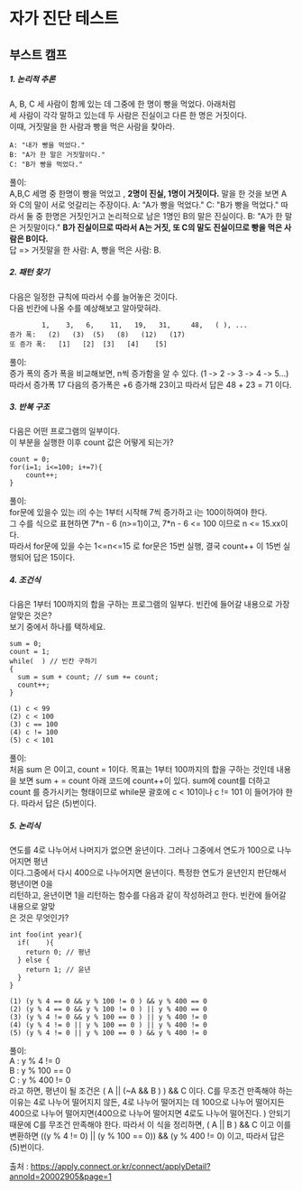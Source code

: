 # 자가 진단 테스트 
## 부스트 캠프 

##### 1. 논리적 추론 

A, B, C 세 사람이 함께 있는 데 그중에 한 명이 빵을 먹었다. 아래처럼
<br>세 사람이 각각 말하고 있는데 두 사람은 진실이고 다른 한 명은 거짓이다. 
<br>이때, 거짓말을 한 사람과 빵을 먹은 사람을 찾아라.
```
A: "내가 빵을 먹었다."
B: "A가 한 말은 거짓말이다."
C: "B가 빵을 먹었다."
```
풀이: 
<br> A,B,C 세명 중 한명이 빵을 먹었고 , **2명이 진실, 1명이 거짓이다.**
말을 한 것을 보면 A와 C의 말이 서로 엇갈리는 주장이다. A: "A가 빵을 먹었다."
C: "B가 빵을 먹었다." 따라서 둘 중 한명은 거짓인거고 논리적으로 남은 1명인 B의 말은 진실이다. 
B: "A가 한 말은 거짓말이다." **B가 진실이므로 따라서 A는 거짓, 또 C의 말도 진실이므로 빵을 먹은 사람은 B이다.**
<br> 답 => 거짓말을 한 사람: A, 빵을 먹은 사람: B.

##### 2. 패턴 찾기

다음은 일정한 규칙에 따라서 수를 늘어놓은 것이다. 
<br>다음 빈칸에 나올 수를 예상해보고 알아맞혀라.
``` 
        1,    3,   6,    11,   19,   31,     48,   ( ), ...
증가 폭:   (2)   (3)  (5)   (8)   (12)   (17)
또 증가 폭:   [1]   [2]  [3]   [4]    [5]         
```
풀이: 
<br>증가 폭의 증가 폭을 비교해보면, n씩 증가함을 알 수 있다. (1 -> 2 -> 3 -> 4 -> 5...) 
<br>따라서 증가폭 17 다음의 증가폭은 +6 증가해 23이고 따라서 답은 48 + 23 = 71 이다. 

##### 3. 반복 구조

다음은 어떤 프로그램의 일부이다. 
<br>이 부분을 실행한 이후 count 값은 어떻게 되는가?

```
count = 0;
for(i=1; i<=100; i+=7){
    count++;
}
```
풀이:
<br> for문에 있을수 있는 i의 수는 1부터 시작해 7씩 증가하고 i는 100이하여야 한다. 
<br> 그 수를 식으로 표현하면 7\*n - 6 (n>=1)이고, 7\*n - 6 <= 100 이므로 n <= 15.xx이다. 
<br> 따라서 for문에 있을 수는 1<=n<=15 로 for문은 15번 실행, 결국 count++ 이 15번 실행되어 
답은 15이다. 

##### 4. 조건식
다음은 1부터 100까지의 합을 구하는 프로그램의 일부다. 
빈칸에 들어갈 내용으로 가장 알맞은 것은? 
<br> 보기 중에서 하나를 택하세요.

```
sum = 0;
count = 1; 
while(  ) // 빈칸 구하기
{
  sum = sum + count; // sum += count;
  count++;
}

(1) c < 99
(2) c < 100
(3) c == 100
(4) c != 100
(5) c < 101
```
풀이: 
<br> 처음 sum 은 0이고, count  = 1이다. 
목표는 1부터 100까지의 합을 구하는 것인데 내용을 보면 sum + = count 아래 코드에 count++이 있다.
sum에 count를 더하고 count 를 증가시키는 형태이므로 while문 괄호에 c < 101이나 c != 101 이 들어가야 한다. 
따라서 답은 (5)번이다.  

##### 5. 논리식 

연도를 4로 나누어서 나머지가 없으면 윤년이다. 그러나 그중에서 연도가 100으로 나누어지면 평년
<br>이다.그중에서 다시 400으로 나누어지면 윤년이다. 특정한 연도가 윤년인지 판단해서 평년이면 0을 
<br>리턴하고, 윤년이면 1을 리턴하는 함수를 다음과 같이 작성하려고 한다. 빈칸에 들어갈 내용으로 알맞
<br>은 것은 무엇인가?

```
int foo(int year){
  if(    ){
    return 0; // 평년
  } else {
    return 1; // 윤년
  }
}

(1) (y % 4 == 0 && y % 100 != 0 ) && y % 400 == 0 
(2) (y % 4 == 0 && y % 100 != 0 ) || y % 400 == 0 
(3) (y % 4 != 0 && y % 100 == 0 ) || y % 400 != 0 
(4) (y % 4 != 0 || y % 100 == 0 ) || y % 400 != 0 
(5) (y % 4 != 0 || y % 100 == 0 ) && y % 400 != 0 
```
풀이: 
<br> A : y % 4 != 0 
<br> B : y % 100 == 0 
<br> C : y % 400 != 0
<br> 라고 하면, 평년이 될 조건은 ( A || (~A && B ) ) && C 이다. C를 무조건 만족해야 하는 이유는 
4로 나누어 떨어지지 않든, 4로 나누어 떨어지는 데 100으로 나누어 떨어지든 400으로 나누어 떨어지면(400으로 나누어 떨어지면 4로도 나누어 떨어진다. ) 안되기 때문에 C를 무조건 만족해야 한다. 
따라서 이 식을 정리하면,  ( A || B ) && C 이고 이를 변환하면 ((y % 4 != 0) || (y % 100 == 0)) && (y % 400 != 0)  이고,
따라서 답은 (5)번이다.  
 

출처 : https://apply.connect.or.kr/connect/applyDetail?annoId=20002905&page=1